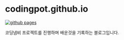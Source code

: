 # codingpot.github.io

[![github pages](https://github.com/codingpot/codingpot.github.io/actions/workflows/gh-pages.yml/badge.svg)](https://github.com/codingpot/codingpot.github.io/actions/workflows/gh-pages.yml)

코딩냄비 프로젝트를 진행하며 배운것을 기록하는 블로그입니다.
